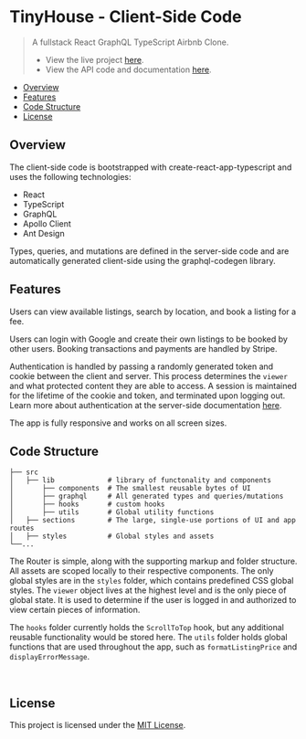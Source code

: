 # TinyHouse - Client-Side Code

> A fullstack React GraphQL TypeScript Airbnb Clone.
>
> -   View the live project [here](https://tiny-house-app.com/).
> -   View the API code and documentation [here](https://github.com/acumulus8/tinyhouse-server).

-   [Overview](#overview)
-   [Features](#features)
-   [Code Structure](#code-structure)
-   [License](#license)

## Overview

The client-side code is bootstrapped with create-react-app-typescript and uses the following technologies:

-   React
-   TypeScript
-   GraphQL
-   Apollo Client
-   Ant Design

Types, queries, and mutations are defined in the server-side code and are automatically generated client-side using the graphql-codegen library.

## Features

Users can view available listings, search by location, and book a listing for a fee.

Users can login with Google and create their own listings to be booked by other users. Booking transactions and payments are handled by Stripe.

Authentication is handled by passing a randomly generated token and cookie between the client and server. This process determines the `viewer` and what protected content they are able to access. A session is maintained for the lifetime of the cookie and token, and terminated upon logging out. Learn more about authentication at the server-side documentation [here](https://github.com/acumulus8/tinyhouse-server).

The app is fully responsive and works on all screen sizes.

## Code Structure

```
├── src
│   ├── lib             # library of functonality and components
│   	├── components  # The smallest reusable bytes of UI
│   	├── graphql     # All generated types and queries/mutations
│   	├── hooks       # custom hooks
│   	├── utils       # Global utility functions
│   ├── sections        # The large, single-use portions of UI and app routes
│   ├── styles          # Global styles and assets
└──...
```

The Router is simple, along with the supporting markup and folder structure. All assets are scoped locally to their respective components. The only global styles are in the `styles` folder, which contains predefined CSS global styles. The `viewer` object lives at the highest level and is the only piece of global state. It is used to determine if the user is logged in and authorized to view certain pieces of information.

The `hooks` folder currently holds the `ScrollToTop` hook, but any additional reusable functionality would be stored here. The `utils` folder holds global functions that are used throughout the app, such as `formatListingPrice` and `displayErrorMessage`.

<br>

## License

This project is licensed under the [MIT License](LICENSE).

<br>
<br>
<br>
